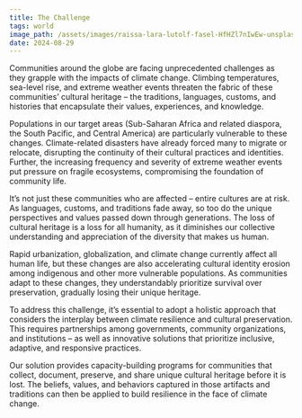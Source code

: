 ```yaml
---
title: The Challenge
tags: world
image_path: /assets/images/raissa-lara-lutolf-fasel-HfHZl7nIwEw-unsplash.webp
date: 2024-08-29
---
```


Communities around the globe are facing unprecedented challenges as they grapple with the impacts of climate change. Climbing temperatures, sea-level rise, and extreme weather events threaten the fabric of these communities’ cultural heritage – the traditions, languages, customs, and histories that encapsulate their values, experiences, and knowledge.

<!-- more -->

Populations in our target areas (Sub-Saharan Africa and related diaspora, the South Pacific, and Central America) are particularly vulnerable to these changes. Climate-related disasters have already forced many to migrate or relocate, disrupting the continuity of their cultural practices and identities. Further, the increasing frequency and severity of extreme weather events put pressure on fragile ecosystems, compromising the foundation of community life.

It’s not just these communities who are affected – entire cultures are at risk. As languages, customs, and traditions fade away, so too do the unique perspectives and values passed down through generations. The loss of cultural heritage is a loss for all humanity, as it diminishes our collective understanding and appreciation of the diversity that makes us human.

Rapid urbanization, globalization, and climate change currently affect all human life, but these changes are also accelerating cultural identity erosion among indigenous and other more vulnerable populations. As communities adapt to these changes, they understandably prioritize survival over preservation, gradually losing their unique heritage.

To address this challenge, it’s essential to adopt a holistic approach that considers the interplay between climate resilience and cultural preservation. This requires partnerships among governments, community organizations, and institutions – as well as innovative solutions that prioritize inclusive, adaptive, and responsive practices.

Our solution provides capacity-building programs for communities that collect, document, preserve, and share unique cultural heritage before it is lost. The beliefs, values, and behaviors captured in those artifacts and traditions can then be applied to build resilience in the face of climate change.  

